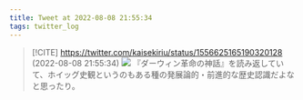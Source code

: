 ```yaml
---
title: Tweet at 2022-08-08 21:55:34
tags: twitter_log
---
```


> [!CITE] https://twitter.com/kaisekiriu/status/1556625165190320128 (2022-08-08 21:55:34)
> ![](https://twitter.com/kaisekiriu/status/1556625165190320128)
> 『ダーウィン革命の神話』を読み返していて、ホイッグ史観というのもある種の発展論的・前進的な歴史認識だよなと思ったり。
